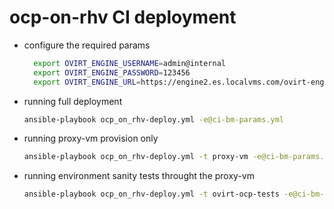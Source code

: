 # ocp-on-rhv CI deployment
- configure the required params
  ```bash
    export OVIRT_ENGINE_USERNAME=admin@internal
    export OVIRT_ENGINE_PASSWORD=123456
    export OVIRT_ENGINE_URL=https://engine2.es.localvms.com/ovirt-engine/api
  ```

- running full  deployment
  ```bash
  ansible-playbook ocp_on_rhv-deploy.yml -e@ci-bm-params.yml
  ```

- running proxy-vm provision only
  ```bash
  ansible-playbook ocp_on_rhv-deploy.yml -t proxy-vm -e@ci-bm-params.yml
  ```

- running environment sanity tests throught the proxy-vm
  ```bash
  ansible-playbook ocp_on_rhv-deploy.yml -t ovirt-ocp-tests -e@ci-bm-params.yml
  ```
